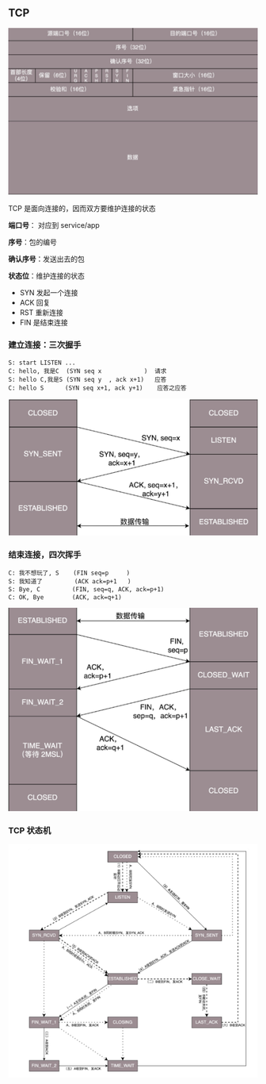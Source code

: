 

## TCP

![image-20200401115415396](images/image-20200401115415396.png)

TCP 是面向连接的，因而双方要维护连接的状态

**端口号**： 对应到 service/app

**序号**：包的编号

**确认序号**：发送出去的包

**状态位**：维护连接的状态

- SYN 发起一个连接
- ACK 回复
- RST 重新连接
- FIN 是结束连接

### 建立连接：三次握手

```text
S: start LISTEN ...
C: hello, 我是C  (SYN seq x            )  请求
S: hello C,我是S (SYN seq y  , ack x+1)   应答
C: hello S      (SYN seq x+1, ack y+1)    应答之应答
```

![image-20200401120033736](images/image-20200401120033736.png)

### 结束连接，四次挥手

```
C: 我不想玩了, S    (FIN seq=p     )
S: 我知道了         (ACK ack=p+1   )
S: Bye, C         (FIN, seq=q, ACK, ack=p+1)
C: OK, Bye        (ACK, ack=q+1)
```



![image-20200413121359082](images/image-20200413121359082.png)

### TCP 状态机

![image-20200413121857344](images/image-20200413121857344.png)